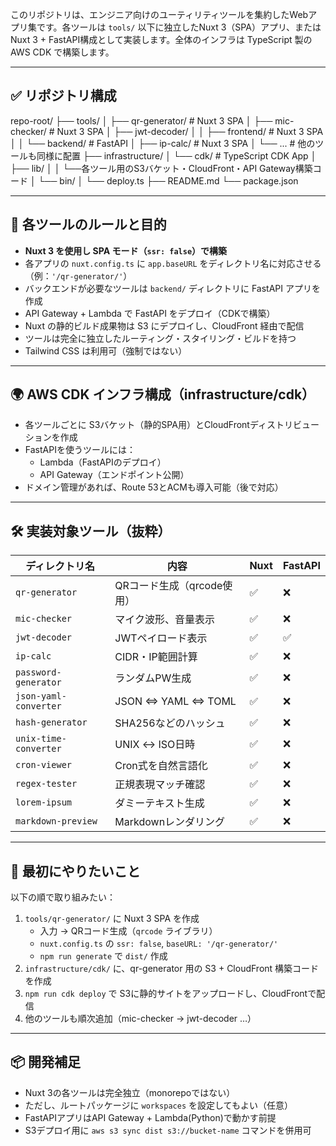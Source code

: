 このリポジトリは、エンジニア向けのユーティリティツールを集約したWebアプリ集です。各ツールは `tools/` 以下に独立したNuxt 3（SPA）アプリ、またはNuxt 3 + FastAPI構成として実装します。全体のインフラは TypeScript 製の AWS CDK で構築します。

---

## ✅ リポジトリ構成

repo-root/
├── tools/
│ ├── qr-generator/ # Nuxt 3 SPA
│ ├── mic-checker/ # Nuxt 3 SPA
│ ├── jwt-decoder/
│ │ ├── frontend/ # Nuxt 3 SPA
│ │ └── backend/ # FastAPI
│ ├── ip-calc/ # Nuxt 3 SPA
│ └── ... # 他のツールも同様に配置
├── infrastructure/
│ └── cdk/ # TypeScript CDK App
│ ├── lib/
│ │ └──各ツール用のS3バケット・CloudFront・API Gateway構築コード
│ └── bin/
│ └── deploy.ts
├── README.md
└── package.json

---

## 🔧 各ツールのルールと目的

- **Nuxt 3 を使用し SPA モード（`ssr: false`）で構築**
- 各アプリの `nuxt.config.ts` に `app.baseURL` をディレクトリ名に対応させる（例：`'/qr-generator/'`）
- バックエンドが必要なツールは `backend/` ディレクトリに FastAPI アプリを作成
- API Gateway + Lambda で FastAPI をデプロイ（CDKで構築）
- Nuxt の静的ビルド成果物は S3 にデプロイし、CloudFront 経由で配信
- ツールは完全に独立したルーティング・スタイリング・ビルドを持つ
- Tailwind CSS は利用可（強制ではない）

---

## 🌍 AWS CDK インフラ構成（infrastructure/cdk）

- 各ツールごとに S3バケット（静的SPA用）とCloudFrontディストリビューションを作成
- FastAPIを使うツールには：
  - Lambda（FastAPIのデプロイ）
  - API Gateway（エンドポイント公開）
- ドメイン管理があれば、Route 53とACMも導入可能（後で対応）

---

## 🛠️ 実装対象ツール（抜粋）

| ディレクトリ名 | 内容 | Nuxt | FastAPI |
|----------------|------|------|---------|
| `qr-generator` | QRコード生成（qrcode使用） | ✅ | ❌ |
| `mic-checker` | マイク波形、音量表示 | ✅ | ❌ |
| `jwt-decoder` | JWTペイロード表示 | ✅ | ✅ |
| `ip-calc` | CIDR・IP範囲計算 | ✅ | ❌ |
| `password-generator` | ランダムPW生成 | ✅ | ❌ |
| `json-yaml-converter` | JSON ⇔ YAML ⇔ TOML | ✅ | ❌ |
| `hash-generator` | SHA256などのハッシュ | ✅ | ❌ |
| `unix-time-converter` | UNIX ↔ ISO日時 | ✅ | ❌ |
| `cron-viewer` | Cron式を自然言語化 | ✅ | ❌ |
| `regex-tester` | 正規表現マッチ確認 | ✅ | ❌ |
| `lorem-ipsum` | ダミーテキスト生成 | ✅ | ❌ |
| `markdown-preview` | Markdownレンダリング | ✅ | ❌ |

---

## 🚀 最初にやりたいこと

以下の順で取り組みたい：

1. `tools/qr-generator/` に Nuxt 3 SPA を作成
   - 入力 → QRコード生成（`qrcode` ライブラリ）
   - `nuxt.config.ts` の `ssr: false`, `baseURL: '/qr-generator/'`
   - `npm run generate` で `dist/` 作成
2. `infrastructure/cdk/` に、qr-generator 用の S3 + CloudFront 構築コードを作成
3. `npm run cdk deploy` で S3に静的サイトをアップロードし、CloudFrontで配信
4. 他のツールも順次追加（mic-checker → jwt-decoder …）

---

## 📦 開発補足

- Nuxt 3の各ツールは完全独立（monorepoではない）
- ただし、ルートパッケージに `workspaces` を設定してもよい（任意）
- FastAPIアプリはAPI Gateway + Lambda(Python)で動かす前提
- S3デプロイ用に `aws s3 sync dist s3://bucket-name` コマンドを併用可

